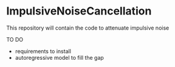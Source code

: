 # ImpulsiveNoiseCancellation
This repository will contain the code to attenuate impulsive noise

TO DO
- requirements to install
- autoregressive model to fill the gap
